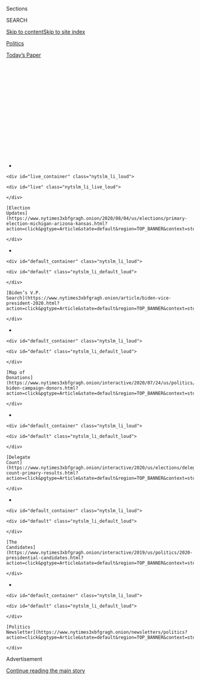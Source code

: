 <div id="app">

<div>

<div>

<div>

<div class="NYTAppHideMasthead css-1q2w90k e1suatyy0">

<div class="section css-ui9rw0 e1suatyy2">

<div class="css-eph4ug er09x8g0">

<div class="css-6n7j50">

</div>

<span class="css-1dv1kvn">Sections</span>

<div class="css-10488qs">

<span class="css-1dv1kvn">SEARCH</span>

</div>

[Skip to content](#site-content)[Skip to site
index](#site-index)

</div>

<div id="masthead-section-label" class="css-1wr3we4 eaxe0e00">

[Politics](https://www.nytimes3xbfgragh.onion/section/politics)

</div>

<div class="css-10698na e1huz5gh0">

</div>

</div>

<div id="masthead-bar-one" class="section hasLinks css-15hmgas e1csuq9d3">

<div class="css-uqyvli e1csuq9d0">

</div>

<div class="css-1uqjmks e1csuq9d1">

</div>

<div class="css-9e9ivx">

[](https://myaccount.nytimes3xbfgragh.onion/auth/login?response_type=cookie&client_id=vi)

</div>

<div class="css-1bvtpon e1csuq9d2">

[Today’s
Paper](https://www.nytimes3xbfgragh.onion/section/todayspaper)

</div>

</div>

</div>

</div>

<div data-aria-hidden="false">

<div id="site-content" data-role="main">

<div>

<div class="css-1aor85t" style="opacity:0.000000001;z-index:-1;visibility:hidden">

<div class="css-1hqnpie">

<div class="css-epjblv">

<span class="css-17xtcya">[Politics](/section/politics)</span><span class="css-x15j1o">|</span><span class="css-fwqvlz">Mail
Delays Fuel Concern Trump Is Undercutting Postal System Ahead of
Voting</span>

</div>

<div class="css-k008qs">

<div class="css-1iwv8en">

<span class="css-18z7m18"></span>

<div>

</div>

</div>

<span class="css-1n6z4y">https://nyti.ms/318HPh8</span>

<div class="css-1705lsu">

<div class="css-4xjgmj">

<div class="css-4skfbu" data-role="toolbar" data-aria-label="Social Media Share buttons, Save button, and Comments Panel with current comment count" data-testid="share-tools">

  - 
  - 
  - 
  - 
    
    <div class="css-6n7j50">
    
    </div>

  - 
  - 

</div>

</div>

</div>

</div>

</div>

</div>

<div id="NYT_TOP_BANNER_REGION" class="css-13pd83m">

<div>

<div id="styln-elections-notifications-menu" class="section interactive-content interactive-size-medium css-1edisqu">

<div class="css-17ih8de interactive-body">

<div class="nytslm_innerContainer" data-aria-live="polite">

<div class="nytslm_title">

</div>

  - 
    
    <div id="live_container" class="nytslm_li_loud">
    
    <div id="live" class="nytslm_li_live_loud">
    
    </div>
    
    [Election
    Updates](https://www.nytimes3xbfgragh.onion/2020/08/04/us/elections/primary-election-michigan-arizona-kansas.html?action=click&pgtype=Article&state=default&region=TOP_BANNER&context=storylines_menu)
    
    </div>

  - 
    
    <div id="default_container" class="nytslm_li_loud">
    
    <div id="default" class="nytslm_li_default_loud">
    
    </div>
    
    [Biden’s V.P.
    Search](https://www.nytimes3xbfgragh.onion/article/biden-vice-president-2020.html?action=click&pgtype=Article&state=default&region=TOP_BANNER&context=storylines_menu)
    
    </div>

  - 
    
    <div id="default_container" class="nytslm_li_loud">
    
    <div id="default" class="nytslm_li_default_loud">
    
    </div>
    
    [Map of
    Donations](https://www.nytimes3xbfgragh.onion/interactive/2020/07/24/us/politics/trump-biden-campaign-donors.html?action=click&pgtype=Article&state=default&region=TOP_BANNER&context=storylines_menu)
    
    </div>

  - 
    
    <div id="default_container" class="nytslm_li_loud">
    
    <div id="default" class="nytslm_li_default_loud">
    
    </div>
    
    [Delegate
    Count](https://www.nytimes3xbfgragh.onion/interactive/2020/us/elections/delegate-count-primary-results.html?action=click&pgtype=Article&state=default&region=TOP_BANNER&context=storylines_menu)
    
    </div>

  - 
    
    <div id="default_container" class="nytslm_li_loud">
    
    <div id="default" class="nytslm_li_default_loud">
    
    </div>
    
    [The
    Candidates](https://www.nytimes3xbfgragh.onion/interactive/2019/us/politics/2020-presidential-candidates.html?action=click&pgtype=Article&state=default&region=TOP_BANNER&context=storylines_menu)
    
    </div>

  - 
    
    <div id="default_container" class="nytslm_li_loud">
    
    <div id="default" class="nytslm_li_default_loud">
    
    </div>
    
    [Politics
    Newsletter](https://www.nytimes3xbfgragh.onion/newsletters/politics?action=click&pgtype=Article&state=default&region=TOP_BANNER&context=storylines_menu)
    
    </div>

</div>

</div>

</div>

</div>

</div>

<div id="top-wrapper" class="css-1sy8kpn">

<div id="top-slug" class="css-l9onyx">

Advertisement

</div>

[Continue reading the main
story](#after-top)

<div class="ad top-wrapper" style="text-align:center;height:100%;display:block;min-height:250px">

<div id="top" class="place-ad" data-position="top" data-size-key="top">

</div>

</div>

<div id="after-top">

</div>

</div>

<div>

<div id="sponsor-wrapper" class="css-1hyfx7x">

<div id="sponsor-slug" class="css-19vbshk">

Supported by

</div>

[Continue reading the main
story](#after-sponsor)

<div id="sponsor" class="ad sponsor-wrapper" style="text-align:center;height:100%;display:block">

</div>

<div id="after-sponsor">

</div>

</div>

<div class="css-186x18t">

</div>

<div class="css-1vkm6nb ehdk2mb0">

# Mail Delays Fuel Concern Trump Is Undercutting Postal System Ahead of Voting

</div>

The president’s long campaign against the Postal Service is intersecting
with his assault on mail-in voting amid concerns that he has politicized
oversight of the agency.

<div class="css-79elbk" data-testid="photoviewer-wrapper">

<div class="css-z3e15g" data-testid="photoviewer-wrapper-hidden">

</div>

<div class="css-1a48zt4 ehw59r15" data-testid="photoviewer-children">

![<span class="css-16f3y1r e13ogyst0" data-aria-hidden="true">The Postal
Service, which runs more than 31,000 post offices in the United States,
has struggled financially for years, in part because of its legal
obligation to deliver mail
everywhere.</span><span class="css-cnj6d5 e1z0qqy90" itemprop="copyrightHolder"><span class="css-1ly73wi e1tej78p0">Credit...</span><span><span>Paul
Ratje/Agence France-Presse — Getty
Images</span></span></span>](https://static01.graylady3jvrrxbe.onion/images/2020/07/31/multimedia/31dc-postal/merlin_172107963_a2c16fe7-bd41-4b56-8445-524d4cce31e7-articleLarge.jpg?quality=75&auto=webp&disable=upscale)

</div>

</div>

<div class="css-18e8msd">

<div class="css-vp77d3 epjyd6m0">

<div class="css-1baulvz">

By [<span class="css-1baulvz" itemprop="name">Michael D.
Shear</span>](https://www.nytimes3xbfgragh.onion/by/michael-d-shear),
[<span class="css-1baulvz" itemprop="name">Hailey
Fuchs</span>](https://www.nytimes3xbfgragh.onion/by/hailey-fuchs) and
[<span class="css-1baulvz last-byline" itemprop="name">Kenneth P.
Vogel</span>](https://www.nytimes3xbfgragh.onion/by/kenneth-p-vogel)

</div>

</div>

  - July 31,
    2020

  - 
    
    <div class="css-4xjgmj">
    
    <div class="css-d8bdto" data-role="toolbar" data-aria-label="Social Media Share buttons, Save button, and Comments Panel with current comment count" data-testid="share-tools">
    
      - 
      - 
      - 
      - 
        
        <div class="css-6n7j50">
        
        </div>
    
      - 
      - 
    
    </div>
    
    </div>

</div>

</div>

<div class="section meteredContent css-1r7ky0e" name="articleBody" itemprop="articleBody">

<div class="css-1fanzo5 StoryBodyCompanionColumn">

<div class="css-53u6y8">

WASHINGTON — Welcome to the next election battleground: the post office.

President Trump’s yearslong assault on the Postal Service and his
increasingly dire warnings about the dangers of [voting by
mail](https://www.nytimes3xbfgragh.onion/2020/08/03/us/politics/trump-mail-in-voting.html)
are colliding as the presidential campaign enters its final months. The
result has been to generate new concerns about how he could influence an
election conducted during a pandemic in which greater-than-ever numbers
of voters will submit their ballots by mail.

In tweet after all-caps tweet, Mr. Trump has warned that allowing people
to vote by mail will result in a “[CORRUPT
ELECTION](https://twitter.com/realDonaldTrump/status/1285540318503407622?s=20)”
that will “[LEAD TO THE END OF OUR GREAT REPUBLICAN
PARTY](https://twitter.com/realDonaldTrump/status/1266172570983940101?s=20)”
and become the “[SCANDAL OF OUR
TIMES](https://twitter.com/realDonaldTrump/status/1275024974579982336?s=20).”
He has predicted that children will steal ballots out of mailboxes. On
Thursday, he [dangled the idea of delaying the
election](https://twitter.com/realDonaldTrump/status/1288818160389558273)
instead.

Members of Congress and state officials in [both parties rejected the
president’s
suggestion](https://www.nytimes3xbfgragh.onion/2020/07/30/us/politics/trump-delay-2020-election.html)
and his claim that mail-in ballots would result in widespread fraud. But
they are warning that a huge wave of ballots could overwhelm mail
carriers unless the Postal Service, in financial difficulty for years,
receives emergency funding that Republicans are blocking during
negotiations over another pandemic relief bill.

At the same time, the mail system is being undercut in ways set in
motion by Mr. Trump. Fueled by animus for Jeff Bezos, the founder of
Amazon, and surrounded by advisers who have long called for privatizing
the post office, Mr. Trump and his appointees have begun taking
cost-cutting steps that appear to have led to slower and less reliable
delivery.

</div>

</div>

<div class="css-1fanzo5 StoryBodyCompanionColumn">

<div class="css-53u6y8">

In recent weeks, at the direction of a Trump campaign megadonor who was
[recently named the postmaster
general](https://www.nytimes3xbfgragh.onion/2020/05/07/us/politics/postmaster-general-louis-dejoy.html),
the service has stopped paying mail carriers and clerks the overtime
necessary to ensure that deliveries can be completed each day. That and
other changes have led to reports of letters and packages being delayed
by as many as several days.

Voting rights groups say it is a recipe for disaster.

“We have an underfunded state and local election system and a deliberate
slowdown in the Postal Service,” said Wendy Fields, the executive
director of the Democracy Initiative, a coalition of voting and civil
rights groups. She said the president was “deliberately orchestrating
suppression and using the post office as a tool to do it.”

Kim Wyman, the Republican secretary of state in Washington, one of five
states where mail-in balloting is universal, said Wednesday on NPR’s
“1A” program that “election officials are very concerned, if the
post office is reducing service, that we will be able to get ballots to
people in time.”

During [his eulogy on Thursday for Representative John
Lewis](https://www.nytimes3xbfgragh.onion/2020/07/30/us/obama-eulogy-john-lewis-full-transcript.html),
former President Barack Obama lamented what he said was a continuing
effort to attack voting rights “with surgical precision, even
undermining the Postal Service in the run-up to an election that is
going to be dependent on mailed-in ballots so people don’t get sick.”

</div>

</div>

<div class="css-1fanzo5 StoryBodyCompanionColumn">

<div class="css-53u6y8">

Louis DeJoy, the postmaster general, defended the changes, saying in a
statement that the ban on overtime was intended to “improve operational
efficiency” and to “ensure that we meet our service standards.”

</div>

</div>

<div class="css-79elbk" data-testid="photoviewer-wrapper">

<div class="css-z3e15g" data-testid="photoviewer-wrapper-hidden">

</div>

<div class="css-1a48zt4 ehw59r15" data-testid="photoviewer-children">

![<span class="css-16f3y1r e13ogyst0" data-aria-hidden="true">Louis
DeJoy, the postmaster general, is a longtime Republican fund-raiser who
has contributed more than $1.5 million to President Trump’s
campaigns.</span><span class="css-cnj6d5 e1z0qqy90" itemprop="copyrightHolder"><span class="css-1ly73wi e1tej78p0">Credit...</span><span>Kim
Walker/Elon University, via Associated
Press</span></span>](https://static01.graylady3jvrrxbe.onion/images/2020/07/31/multimedia/31dc-postal2/31dc-postal2-articleLarge.jpg?quality=75&auto=webp&disable=upscale)

</div>

</div>

<div class="css-1fanzo5 StoryBodyCompanionColumn">

<div class="css-53u6y8">

Mr. DeJoy declined to be interviewed. David Partenheimer, a spokesman
for the Postal Service, said that the nation’s post offices had “ample
capacity to adjust our nationwide processing and delivery network to
meet projected election and political mail volume, including any
additional volume that may result as a response to the Covid-19
pandemic.”

<div id="NYT_MAIN_CONTENT_1_REGION" class="css-9tf9ac">

<div>

<div id="styln-nfldraft-updates-block" class="section interactive-content interactive-size-medium css-1ftcdic">

<div class="css-17ih8de interactive-body">

<div id="styln-briefing-block" data-asset-id="">

<div class="briefing-block-header-section">

# [Latest Updates: 2020 Election](https://www.nytimes3xbfgragh.onion/2020/08/04/us/elections/primary-election-michigan-arizona-kansas.html?action=click&pgtype=Article&state=default&region=MAIN_CONTENT_1&context=storylines_live_updates)

<div class="briefing-block-ts">

Updated 2020-08-04T19:32:25.304Z

</div>

</div>

  - [Two G.O.P. Senate primaries offer — what else? — a test of loyalty
    to
    Trump.](https://www.nytimes3xbfgragh.onion/2020/08/04/us/elections/primary-election-michigan-arizona-kansas.html?action=click&pgtype=Article&state=default&region=MAIN_CONTENT_1&context=storylines_live_updates#link-3924dd44)
  - [President Trump is suddenly a big supporter of mail-in voting — in
    Florida.](https://www.nytimes3xbfgragh.onion/2020/08/04/us/elections/primary-election-michigan-arizona-kansas.html?action=click&pgtype=Article&state=default&region=MAIN_CONTENT_1&context=storylines_live_updates#link-32b39e33)
  - [Election experts warn Congress about widespread disenfranchisement
    of voters of color in
    November.](https://www.nytimes3xbfgragh.onion/2020/08/04/us/elections/primary-election-michigan-arizona-kansas.html?action=click&pgtype=Article&state=default&region=MAIN_CONTENT_1&context=storylines_live_updates#link-6d019753)

<div class="briefing-block-footer">

<div class="briefing-block-footer-meta">

[See more
updates](https://www.nytimes3xbfgragh.onion/2020/08/04/us/elections/primary-election-michigan-arizona-kansas.html?action=click&pgtype=Article&state=default&region=MAIN_CONTENT_1&context=storylines_live_updates)

</div>

</div>

</div>

</div>

</div>

</div>

</div>

A plunge in the amount of mail because of a recession — which the
[United States entered into in
February](https://www.nytimes3xbfgragh.onion/2020/06/08/business/economy/us-economy-recession-2020.html)
— has cost the Postal Service billions of dollars in revenue, with some
analysts predicting that the agency will run out of money by spring.
Democrats have proposed an infusion of $25 billion. On Friday, Speaker
Nancy Pelosi accused Republicans, who are opposed to the funding, of
wanting to “diminish the capacity of the Postal System to work in a
timely fashion.”

Arthur B. Sackler, who runs the Coalition for a 21st Century Postal
Service, a group representing the biggest bulk mailers, said the changes
were concerning even though his organization did not take a position on
voting by mail.

“Like any other mail, this could complicate what is already going to be
a complicated process,” Mr. Sackler said. “A huge number of
jurisdictions are totally inexperienced in vote by mail. They have never
had the avalanche of interest that they have this year.”

Many states have already loosened restrictions on who can vote by mail:
In Kentucky, mail-in ballots [accounted for 85
percent](https://www.whas11.com/article/news/local/kentucky-election-absentee-vote-turnout/417-23f2bb1e-ea9a-4c7e-8202-c33f54063ab6)
of the vote in June’s primary. In Vermont, requests for mail-in ballots
are [up 1,000
percent](https://www.sevendaysvt.com/OffMessage/archives/2020/07/03/absentee-ballot-requests-surge-in-vermont)
over 2018.

Michigan voters had requested nearly [1.8 million mail-in
ballots](https://www.michigan.gov/sos/0,4670,7-127--534590--,00.html) by
the end of July, compared with about 500,000 by the similar time four
years ago, after the secretary of state mailed absentee ballot
applications to all [7.7 million registered
voters](https://mvic.sos.state.mi.us/).

</div>

</div>

<div class="css-1fanzo5 StoryBodyCompanionColumn">

<div class="css-53u6y8">

In the suburban Virginia district of Representative Gerald E. Connolly,
a Democrat who leads the House subcommittee that oversees the Postal
Service, 1,300 people voted by mail in a 2019 primary — last month, more
than 34,000 did.

“We are worried about new management at the Postal Service that is
carrying out Trump’s avowed opposition to voting by mail,” Mr. Connolly
said. “I don’t think that’s speculation. I think we are witnessing that
in front of our own eyes.”

Erratic service could delay the delivery of blank ballots to people who
request them. And in 34 states, completed ballots that are not received
by Election Day — this year it is Nov. 3 — are invalidated, raising the
prospect that some voters could be disenfranchised if the mail system
buckles.

In other states, ballots can be tallied as long as they are postmarked
by Election Day, but voting rights groups say ballots are often
erroneously delivered without a postmark, which prevents them from being
counted.

The ability of the Postal Service “to timely deliver and return absentee
ballots and their work to postmark those ballots will literally
determine whether or not voters are disenfranchised during the
pandemic,” said Kristen Clarke, the president of the National Lawyers’
Committee for Civil Rights Under Law.

In New York, where officials urged people not to cast ballots in person
during June’s primary, counting of mail-in ballots is still underway
weeks later, leaving some crucial races undecided. In some cases,
ballots received without postmarks are being discarded.

Making the problem worse, New York law requires that election officials
wait to begin counting mail-in ballots until the polls close on Election
Day. Other states [allow counting to begin
earlier](https://www.ncsl.org/research/elections-and-campaigns/vopp-table-16-when-absentee-mail-ballot-processing-and-counting-can-begin.aspx),
though most insist that no results be revealed until after voting ends.
In Arizona, officials can begin tallying votes 14 days early. In
Florida, officials can begin verifying signatures on ballots 22 days
before the election.

</div>

</div>

<div class="css-1fanzo5 StoryBodyCompanionColumn">

<div class="css-53u6y8">

Mr. Trump and his allies have seized upon the New York debacle as
evidence that he is right to oppose mail-in ballots. Kayleigh McEnany,
the White House press secretary, called it an “absolute catastrophe,”
and the president [referred to New York in a
tweet](https://twitter.com/realDonaldTrump/status/1287554056727040008?s=20)
that said, “Rigged Election, and EVERYONE knows it\!”

But Mr. Trump — who himself has repeatedly voted by mail in recent
elections — has set in motion changes at the Postal Service that could
make the problem
worse.

</div>

</div>

<div class="css-79elbk" data-testid="photoviewer-wrapper">

<div class="css-z3e15g" data-testid="photoviewer-wrapper-hidden">

</div>

<div class="css-1a48zt4 ehw59r15" data-testid="photoviewer-children">

<div class="css-1xdhyk6 erfvjey0">

<span class="css-1ly73wi e1tej78p0">Image</span>

<div class="css-zjzyr8">

<div data-testid="lazyimage-container" style="height:257.77777777777777px">

</div>

</div>

</div>

<span class="css-16f3y1r e13ogyst0" data-aria-hidden="true">New York
City Board of Elections staff members counting absentee ballots this
month from June’s primary. Some crucial races are still undecided.
</span><span class="css-cnj6d5 e1z0qqy90" itemprop="copyrightHolder"><span class="css-1ly73wi e1tej78p0">Credit...</span><span>Victor
J. Blue for The New York Times</span></span>

</div>

</div>

<div class="css-1fanzo5 StoryBodyCompanionColumn">

<div class="css-53u6y8">

A series of Postal Service documents titled “PMGs expectations,” a
reference to the postmaster general, describe how Mr. Trump’s new
leadership team is trying to cut costs.

“Overtime will be eliminated,” says the document, which was [first
reported by The Washington
Post](https://www.washingtonpost.com/business/2020/07/14/postal-service-trump-dejoy-delay-mail/).
“Again, we are paying too much overtime, and it is not cost effective
and will soon be taken off the table. More to come on this.”

The document continues: “The U.S.P.S. will no longer use excessive cost
to get the basic job done. If the plants run late, they will keep the
mail for the next day.”

Another document, dated July 10, says, “One aspect of these changes that
may be difficult for employees is that — temporarily — we may see mail
left behind or on the workroom floor or docks.”

</div>

</div>

<div class="css-1fanzo5 StoryBodyCompanionColumn">

<div class="css-53u6y8">

With the agency under financial pressure, some offices have also begun
to cut back on hours. The result, according to postal workers, members
of Congress and major post office customers, is a noticeable slowdown in
delivery.

“The policies that the new postmaster general is putting into place —
they couldn’t lead to anything but degradation of service,” said Mark
Dimondstein, the president of the [American Postal Workers
Union](https://www.apwu.org/mark-dimondstein). “Anything that slows down
the mail could have a negative impact on everything we do, including
vote by mail.”

The Postal Service, which runs more than 31,000 post offices in the
United States, has struggled financially for years, in part because of
its legal obligation to deliver mail everywhere, even remote locations
that would be unprofitable for a private company.

[A 2018 report by the Treasury
Department](https://home.treasury.gov/system/files/136/USPS_A_Sustainable_Path_Forward_report_12-04-2018.pdf)
recommended an overhaul of the Postal Service, which the report said
accumulated losses of $69 billion from 2007 to 2018.

But the administration’s critics say the changes being put in place by
Mr. DeJoy are part of a political agenda to move toward privatization of
the Postal Service.

In mid-July, Representative Carolyn B. Maloney, Democrat of New York and
the chairwoman of the House Oversight and Reform Committee, and Mr.
Connolly [wrote a letter to Mr.
DeJoy](https://oversight.house.gov/sites/democrats.oversight.house.gov/files/2020-07-20.CBM%20GEC%20to%20DeJoy%20-PMG%20re%20Postal%20Service%20Changes.pdf)
raising questions about the ban on overtime and the other changes.

“While these changes in a normal year would be drastic,” the lawmakers
wrote, “in a presidential election year when many states are relying
heavily on absentee mail-in ballots, increases in mail delivery timing
would impair the ability of ballots to be received and counted in a
timely manner — an unacceptable outcome for a free and fair
election.”

</div>

</div>

<div class="css-79elbk" data-testid="photoviewer-wrapper">

<div class="css-z3e15g" data-testid="photoviewer-wrapper-hidden">

</div>

<div class="css-1a48zt4 ehw59r15" data-testid="photoviewer-children">

<div class="css-1xdhyk6 erfvjey0">

<span class="css-1ly73wi e1tej78p0">Image</span>

<div class="css-zjzyr8">

<div data-testid="lazyimage-container" style="height:257.77777777777777px">

</div>

</div>

</div>

<span class="css-16f3y1r e13ogyst0" data-aria-hidden="true">Mail-in
ballots at the Bucks County Board of Elections office before the primary
in May in Doylestown, Pa. Mr. Trump has warned that allowing people to
vote by mail will result in a “CORRUPT
ELECTION.”</span><span class="css-cnj6d5 e1z0qqy90" itemprop="copyrightHolder"><span class="css-1ly73wi e1tej78p0">Credit...</span><span>Matt
Slocum/Associated Press</span></span>

</div>

</div>

<div class="css-1fanzo5 StoryBodyCompanionColumn">

<div class="css-53u6y8">

Mr. Trump has been assailing the Postal Service since early in his
presidency, [tweeting in 2017 that the agency was becoming “dumber and
poorer”](https://twitter.com/realDonaldTrump/status/946728546633953285?s=20)
because it charged big companies too little for delivering their
packages.

The president has repeatedly blamed Mr. Bezos, who is also the owner of
The Washington Post, for the financial plight of the Postal Service,
insisting that the post office charges Amazon too little, an assertion
that many experts have rejected as false.

In the past three years, the president has replaced all six members of
the Postal Service Board of Governors.

In May, the board, which includes two Democrats, selected Mr. DeJoy, a
longtime Republican fund-raiser who has contributed more than $1.5
million to Mr. Trump’s 2016 and 2020 campaigns, to be postmaster
general. According to financial disclosures, Mr. DeJoy and his wife,
Aldona Wos, who has been nominated to be the ambassador to Canada, have
$115,002 to $300,000 invested in the Postal Service’s major competitor,
UPS.

Two board members have since departed. David C. Williams, the vice
chairman, left in April over concerns that the Postal Service was
becoming increasingly politicized by the Trump administration, according
to two people familiar with his thinking. Ronald Stroman, who oversaw
mail-in voting and relations with election officials, resigned in May.

One of the remaining members, Robert M. Duncan, is a former Republican
National Committee chairman who has been a campaign donor to Mr. Trump.

</div>

</div>

<div class="css-1fanzo5 StoryBodyCompanionColumn">

<div class="css-53u6y8">

In accusing the administration of politicizing the Postal Service, the
president’s critics point to a recent decision to send a mailer
detailing guidelines to protect against the
[coronavirus](https://www.nytimes3xbfgragh.onion/interactive/2020/us/coronavirus-us-cases.htmlhttps://www.nytimes3xbfgragh.onion/interactive/2020/us/coronavirus-us-cases.html).
The mailer, which featured Mr. Trump’s name in a campaignlike style, was
sent in March to 130 million **** American households at a [reported
cost of $28
million](https://www.usatoday.com/story/news/politics/2020/05/28/coronavirus-post-card-trump-cost-post-office-28-million/5274034002/).

According to Postal Service emails obtained by The New York Times under
the Freedom of Information Act, Mr. Trump was personally involved.

“I know that POTUS personally approved this postcard and is aware of the
USPS effort in service to the nation — pushing information out to every
household, urban and rural,” John M. Barger, a governor of the postal
system, wrote [in an
email](https://www.documentcloud.org/documents/7010858-USPS-Email-Trump-Personally-Approved-28M.html)
to the postmaster general at the time.

In [another
email](https://www.documentcloud.org/documents/7010863-USPS-Emails-Show-Trump-Coronavirus-Postcard-Was.html),
**** Dr. Deborah L. Birx, the White House coronavirus response
coordinator, told a member of the board that Dr. Stephen C. Redd, a
deputy director at the Centers for Disease Control and Prevention, “will
make this happen.” The mailer received a go-ahead from the White House
before it was sent out, the emails show.

S. David Fineman, who served on the board under Presidents Bill Clinton
and George W. Bush, said that during his time, the board rarely if ever
had contact with the White House.

“I’ve never seen anything quite like this,” he said. “No one would have
thought that we would have sought the input of the
administration.”

</div>

</div>

<div>

</div>

</div>

<div>

</div>

<div>

</div>

<div id="NYT_BELOW_MAIN_CONTENT_REGION">

<div>

<div id="STLYN_guide_v1_STYLN_guide_a" class="section css-l08pwh interactive-content interactive-size-medium">

<div class="css-17ih8de interactive-body">

<div class="g-story g-freebird g-max-limit" data-preview-slug="styln-scroll-guide">

</div>

<div id="g-electionguide-id" class="g-electionguide">

<div class="g-electionguide-container">

<div class="g-electionguide-wrapper">

<div class="g-electionguide-logo">

</div>

# Our 2020 Election Guide

Updated Aug. 4, 2020

  - 
    
    -----
    
    ## The Latest
    
      - Five states are holding primary elections Tuesday, with voters
        in Arizona, Kansas, Michigan, Missouri and Washington State
        choosing nominees for Congress and local offices. [Follow live
        election updates
        here.](https://www.nytimes3xbfgragh.onion/2020/08/04/us/elections/primary-election-michigan-arizona-kansas.html?action=click&pgtype=Article&state=default&region=BELOW_MAIN_CONTENT&context=storylines_guide)

  - 
    
    -----
    
    ## Biden’s V.P. Search
    
      - [Here are 13
        women](https://www.nytimes3xbfgragh.onion/article/biden-vice-president-2020.html?action=click&pgtype=Article&state=default&region=BELOW_MAIN_CONTENT&context=storylines_guide)
        who have been under consideration to be Joe Biden’s running
        mate, and why each might be chosen — and might not be.

  - 
    
    -----
    
    ## Keep Up With Our Coverage
    
      - Get an
        [email](https://www.nytimes3xbfgragh.onion/newsletters/politics?action=click&pgtype=Article&state=default&region=BELOW_MAIN_CONTENT&context=storylines_guide)
        recapping the day’s news
    
    <!-- end list -->
    
      - Download our mobile app on
        [iOS](https://apps.apple.com/us/app/nytimes/id284862083?ls=1&mat_click_id=5c79ae7455014fd1bd66b5610c05b8f2-20191112-16948&referrer=mat_click_id%3D5c79ae7455014fd1bd66b5610c05b8f2-20191112-16948%26link_click_id%3D722930677036718082)
        and
        [Android](http://a.localytics.com/android?id=com.nytimes.android&referrer=utm_source%3Dother_nyt_mobile_web%26utm_medium%3DWeb%2520page%26utm_term%3DGeneral%2520Mobile%2520Page%26utm_campaign%3DNYT%2520Mobile%2520General%2520Page)
        and turn on Breaking News and Politics alerts

</div>

</div>

</div>

</div>

</div>

</div>

</div>

<div>

</div>

<div>

<div id="bottom-wrapper" class="css-1ede5it">

<div id="bottom-slug" class="css-l9onyx">

Advertisement

</div>

[Continue reading the main
story](#after-bottom)

<div id="bottom" class="ad bottom-wrapper" style="text-align:center;height:100%;display:block;min-height:90px">

</div>

<div id="after-bottom">

</div>

</div>

</div>

</div>

</div>

## Site Index

<div>

</div>

## Site Information Navigation

  - [© <span>2020</span> <span>The New York Times
    Company</span>](https://help.nytimes3xbfgragh.onion/hc/en-us/articles/115014792127-Copyright-notice)

<!-- end list -->

  - [NYTCo](https://www.nytco.com/)
  - [Contact
    Us](https://help.nytimes3xbfgragh.onion/hc/en-us/articles/115015385887-Contact-Us)
  - [Work with us](https://www.nytco.com/careers/)
  - [Advertise](https://nytmediakit.com/)
  - [T Brand Studio](http://www.tbrandstudio.com/)
  - [Your Ad
    Choices](https://www.nytimes3xbfgragh.onion/privacy/cookie-policy#how-do-i-manage-trackers)
  - [Privacy](https://www.nytimes3xbfgragh.onion/privacy)
  - [Terms of
    Service](https://help.nytimes3xbfgragh.onion/hc/en-us/articles/115014893428-Terms-of-service)
  - [Terms of
    Sale](https://help.nytimes3xbfgragh.onion/hc/en-us/articles/115014893968-Terms-of-sale)
  - [Site
    Map](https://spiderbites.nytimes3xbfgragh.onion)
  - [Help](https://help.nytimes3xbfgragh.onion/hc/en-us)
  - [Subscriptions](https://www.nytimes3xbfgragh.onion/subscription?campaignId=37WXW)

</div>

</div>

</div>

</div>

